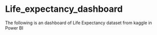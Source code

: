 # Life_expectancy_dashboard
The following is an dashboard of Life Expectancy dataset from kaggle in Power BI
